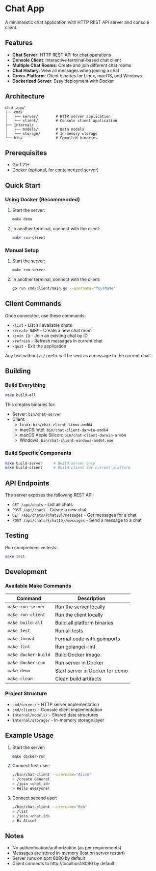 # Chat App

A minimalistic chat application with HTTP REST API server and console client.

## Features

- **Chat Server**: HTTP REST API for chat operations
- **Console Client**: Interactive terminal-based chat client
- **Multiple Chat Rooms**: Create and join different chat rooms
- **Chat History**: View all messages when joining a chat
- **Cross-Platform**: Client binaries for Linux, macOS, and Windows
- **Dockerized Server**: Easy deployment with Docker

## Architecture

```
chat-app/
├── cmd/
│   ├── server/        # HTTP server application
│   └── client/        # Console client application
├── internal/
│   ├── models/        # Data models
│   └── storage/       # In-memory storage
└── bin/               # Compiled binaries
```

## Prerequisites

- Go 1.21+
- Docker (optional, for containerized server)

## Quick Start

### Using Docker (Recommended)

1. Start the server:
   ```sh
   make demo
   ```

2. In another terminal, connect with the client:
   ```sh
   make run-client
   ```

### Manual Setup

1. Start the server:
   ```sh
   make run-server
   ```

2. In another terminal, connect with the client:
   ```sh
   go run cmd/client/main.go --username="YourName"
   ```

## Client Commands

Once connected, use these commands:
- `/list` - List all available chats
- `/create NAME` - Create a new chat room
- `/join ID` - Join an existing chat by ID
- `/refresh` - Refresh messages in current chat
- `/quit` - Exit the application

Any text without a `/` prefix will be sent as a message to the current chat.

## Building

### Build Everything

```sh
make build-all
```

This creates binaries for:
- Server: `bin/chat-server`
- Client:
  - Linux: `bin/chat-client-linux-amd64`
  - macOS Intel: `bin/chat-client-darwin-amd64`
  - macOS Apple Silicon: `bin/chat-client-darwin-arm64`
  - Windows: `bin/chat-client-windows-amd64.exe`

### Build Specific Components

```sh
make build-server     # Build server only
make build-client     # Build client for current platform
```

## API Endpoints

The server exposes the following REST API:

- `GET /api/chats` - List all chats
- `POST /api/chats` - Create a new chat
- `GET /api/chats/{chatID}/messages` - Get messages for a chat
- `POST /api/chats/{chatID}/messages` - Send a message to a chat

## Testing

Run comprehensive tests:

```sh
make test
```

## Development

### Available Make Commands

| Command             | Description                     |
| ------------------- | ------------------------------- |
| `make run-server`   | Run the server locally          |
| `make run-client`   | Run the client locally          |
| `make build-all`    | Build all platform binaries     |
| `make test`         | Run all tests                   |
| `make format`       | Format code with goimports      |
| `make lint`         | Run golangci-lint               |
| `make docker-build` | Build Docker image              |
| `make docker-run`   | Run server in Docker            |
| `make demo`         | Start server in Docker for demo |
| `make clean`        | Clean build artifacts           |

### Project Structure

- `cmd/server/` - HTTP server implementation
- `cmd/client/` - Console client implementation
- `internal/models/` - Shared data structures
- `internal/storage/` - In-memory storage layer

## Example Usage

1. Start the server:
   ```sh
   make docker-run
   ```

2. Connect first user:
   ```sh
   ./bin/chat-client --username="Alice"
   > /create General
   > /join <chat-id>
   > Hello everyone!
   ```

3. Connect second user:
   ```sh
   ./bin/chat-client --username="Bob"
   > /list
   > /join <chat-id>
   > Hi Alice!
   ```

## Notes

- No authentication/authorization (as per requirements)
- Messages are stored in-memory (lost on server restart)
- Server runs on port 8080 by default
- Client connects to http://localhost:8080 by default
